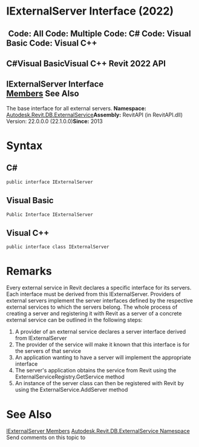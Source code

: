 # IExternalServer Interface (2022)

﻿
 Code: All Code: Multiple Code: C# Code: Visual Basic Code: Visual C++   
---  
C#Visual BasicVisual C++
Revit 2022 API  
---  
IExternalServer Interface  
[Members](7fa1d772-484f-0544-4825-dbf2f7a71e3b.md "IExternalServer Members") See Also  
---  
The base interface for all external servers. 
**Namespace:** [Autodesk.Revit.DB.ExternalService](a88f2d1d-c02f-a901-9543-44e4b5dd5fc9.md "Autodesk.Revit.DB.ExternalService Namespace")**Assembly:** RevitAPI (in RevitAPI.dll) Version: 22.0.0.0 (22.1.0.0)**Since:** 2013 
# Syntax
C#  
---  
```text
public interface IExternalServer
```
  
Visual Basic  
---  
```text
Public Interface IExternalServer
```
  
Visual C++  
---  
```text
public interface class IExternalServer
```
  
# Remarks
Every external service in Revit declares a specific interface for its servers. Each interface must be derived from this IExternalServer. Providers of external servers implement the server interfaces defined by the respective external services to which the servers belong. The whole process of creating a server and registering it with Revit as a server of a concrete external service can be outlined in the following steps: 
  1. A provider of an external service declares a server interface derived from IExternalServer
  2. The provider of the service will make it known that this interface is for the servers of that service
  3. An application wanting to have a server will implement the appropriate interface
  4. The server's application obtains the service from Revit using the ExternalServiceRegistry.GetService method
  5. An instance of the server class can then be registered with Revit by using the ExternalService.AddServer method

# See Also
[IExternalServer Members](7fa1d772-484f-0544-4825-dbf2f7a71e3b.md "IExternalServer Members")
[Autodesk.Revit.DB.ExternalService Namespace](a88f2d1d-c02f-a901-9543-44e4b5dd5fc9.md "Autodesk.Revit.DB.ExternalService Namespace")
Send comments on this topic to 